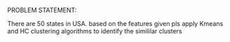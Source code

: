 PROBLEM STATEMENT:

There are 50 states in USA. based on the features given pls apply Kmeans and HC clustering algorithms to identify the simililar clusters

 

